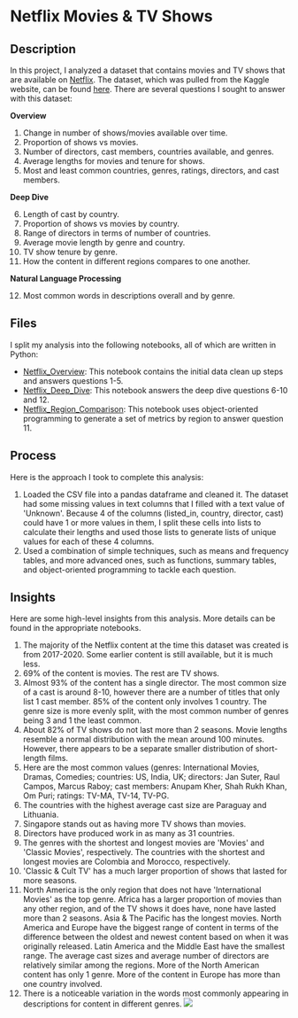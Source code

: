 # Netflix Movies & TV Shows

## Description
In this project, I analyzed a dataset that contains movies and TV shows that are available on [Netflix](https://www.netflix.com/).  The dataset, which was pulled from the Kaggle website, can be found [here](https://www.kaggle.com/shivamb/netflix-shows).  There are several questions I sought to answer with this dataset:

**Overview**
1. Change in number of shows/movies available over time.
2. Proportion of shows vs movies.
3. Number of directors, cast members, countries available, and genres.
4. Average lengths for movies and tenure for shows.
5. Most and least common countries, genres, ratings, directors, and cast members.

**Deep Dive**

6. Length of cast by country.
7. Proportion of shows vs movies by country.
8. Range of directors in terms of number of countries.
9. Average movie length by genre and country.
10. TV show tenure by genre.
11. How the content in different regions compares to one another.

**Natural Language Processing**

12. Most common words in descriptions overall and by genre.


## Files
I split my analysis into the following notebooks, all of which are written in Python:
- [Netflix_Overview](https://github.com/albert-ntiri/netflix2/blob/main/Netflix_Overview.ipynb): This notebook contains the initial data clean up steps and answers questions 1-5.
- [Netflix_Deep_Dive](https://github.com/albert-ntiri/netflix2/blob/main/Netflix_Deep_Dive.ipynb): This notebook answers the deep dive questions 6-10 and 12.
- [Netflix_Region_Comparison](https://github.com/albert-ntiri/netflix2/blob/main/Netflix_Region_Comparison.ipynb): This notebook uses object-oriented programming to generate a set of metrics by region to answer question 11.


## Process
Here is the approach I took to complete this analysis:
1. Loaded the CSV file into a pandas dataframe and cleaned it.  The dataset had some missing values in text columns that I filled with a text value of 'Unknown'.  Because 4 of the columns (listed_in, country, director, cast) could have 1 or more values in them, I split these cells into lists to calculate their lengths and used those lists to generate lists of unique values for each of these 4 columns.
2. Used a combination of simple techniques, such as means and frequency tables, and more advanced ones, such as functions, summary tables, and object-oriented programming to tackle each question.


## Insights
Here are some high-level insights from this analysis.  More details can be found in the appropriate notebooks.

1. The majority of the Netflix content at the time this dataset was created is from 2017-2020.  Some earlier content is still available, but it is much less.
2. 69% of the content is movies.  The rest are TV shows.
3. Almost 93% of the content has a single director.  The most common size of a cast is around 8-10, however there are a number of titles that only list 1 cast member.  85% of the content only involves 1 country.  The genre size is more evenly split, with the most common number of genres being 3 and 1 the least common.
4. About 82% of TV shows do not last more than 2 seasons.  Movie lengths resemble a normal distribution with the mean around 100 minutes.  However, there appears to be a separate smaller distribution of short-length films.
5. Here are the most common values (genres: International Movies, Dramas, Comedies; countries: US, India, UK; directors: Jan Suter, Raul Campos, Marcus Raboy; cast members: Anupam Kher, Shah Rukh Khan, Om Puri; ratings: TV-MA, TV-14, TV-PG.
6. The countries with the highest average cast size are Paraguay and Lithuania.
7. Singapore stands out as having more TV shows than movies.
8. Directors have produced work in as many as 31 countries.
9. The genres with the shortest and longest movies are 'Movies' and 'Classic Movies', respectively.  The countries with the shortest and longest movies are Colombia and Morocco, respectively.
10. 'Classic & Cult TV' has a much larger proportion of shows that lasted for more seasons.
11. North America is the only region that does not have 'International Movies' as the top genre.  Africa has a larger proportion of movies than any other region, and of the TV shows it does have, none have lasted more than 2 seasons.  Asia & The Pacific has the longest movies.  North America and Europe have the biggest range of content in terms of the difference between the oldest and newest content based on when it was originally released.  Latin America and the Middle East have the smallest range.  The average cast sizes and average number of directors are relatively similar among the regions.  More of the North American content has only 1 genre.  More of the content in Europe has more than one country involved.
12. There is a noticeable variation in the words most commonly appearing in descriptions for content in different genres.
![](charts/scatterplot_yearsExperience_milesFromMetropolis.jpg)
